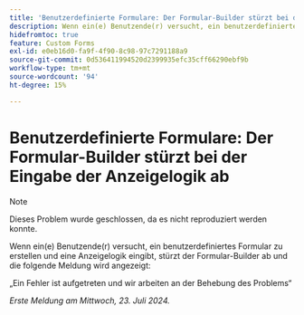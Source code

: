 ```yaml
---
title: 'Benutzerdefinierte Formulare: Der Formular-Builder stürzt bei der Eingabe der Anzeigelogik ab'
description: Wenn ein(e) Benutzende(r) versucht, ein benutzerdefiniertes Formular zu erstellen und eine Anzeigelogik eingibt, stürzt der Formular-Builder ab und eine Meldung wird angezeigt.
hidefromtoc: true
feature: Custom Forms
exl-id: e0eb16d0-fa9f-4f90-8c98-97c7291188a9
source-git-commit: 0d536411994520d2399935efc35cff66290ebf9b
workflow-type: tm+mt
source-wordcount: '94'
ht-degree: 15%

---
```


# Benutzerdefinierte Formulare: Der Formular-Builder stürzt bei der Eingabe der Anzeigelogik ab

>[!NOTE]
>
>Dieses Problem wurde geschlossen, da es nicht reproduziert werden konnte.

Wenn ein(e) Benutzende(r) versucht, ein benutzerdefiniertes Formular zu erstellen und eine Anzeigelogik eingibt, stürzt der Formular-Builder ab und die folgende Meldung wird angezeigt:

„Ein Fehler ist aufgetreten und wir arbeiten an der Behebung des Problems“

_Erste Meldung am Mittwoch, 23. Juli 2024._
